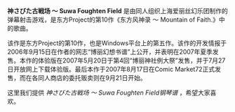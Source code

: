 

**神さびた古戦场 ～ Suwa Foughten Field**
是由同人组织上海爱丽丝幻乐团制作的弹幕射击游戏，是东方Project的第10作《东方风神录 ～ Mountain of Faith.》中的歌曲。

  
该作是东方Project的第10作，也是Windows平台上的第五作。该作的开发情报于2006年9月15日在作者的网志“博丽幻想书谱”上公开，并表明在2007年夏季发售。本作的体验版在2007年5月20日于第4回“博丽神社例大祭”发售，并于7月27日开放网上下载体验版。最后本作于2007年8月17日在Comic
Market72正式发售，而在各同人商店的委托贩卖则在9月21日开始。

  
这里我们提供 _神さびた古戦场 ～ Suwa Foughten Field钢琴谱_ ，希望大家喜欢。

